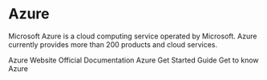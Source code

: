 # Azure

Microsoft Azure is a cloud computing service operated by Microsoft. Azure currently provides more than 200 products and cloud services.

<BadgeLink badgeText='Official Website' colorScheme='blue' href='https://azure.microsoft.com/en-us/'>Azure Website</BadgeLink>
<BadgeLink badgeText='Official Documentation' colorScheme='blue' href='https://docs.microsoft.com/en-us/azure/'>Official Documentation</BadgeLink>
<BadgeLink badgeText='Get Started Guide' colorScheme='blue' href='https://azure.microsoft.com/en-ca/get-started/#explore-azure'>Azure Get Started Guide</BadgeLink>
<BadgeLink badgeText='Get to know Azure' colorScheme='blue' href='https://azure.microsoft.com/en-us/explore/'>Get to know Azure</BadgeLink>
